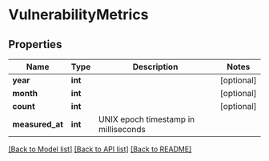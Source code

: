 # VulnerabilityMetrics

## Properties
Name | Type | Description | Notes
------------ | ------------- | ------------- | -------------
**year** | **int** |  | [optional] 
**month** | **int** |  | [optional] 
**count** | **int** |  | [optional] 
**measured_at** | **int** | UNIX epoch timestamp in milliseconds | 

[[Back to Model list]](../README.md#documentation-for-models) [[Back to API list]](../README.md#documentation-for-api-endpoints) [[Back to README]](../README.md)

